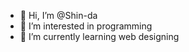 - 👋 Hi, I’m @Shin-da
- 👀 I’m interested in programming
- 🌱 I’m currently learning web designing


<!---
Shin-da/Shin-da is a ✨ special ✨ repository because its `README.md` (this file) appears on your GitHub profile.
You can click the Preview link to take a look at your changes.
--->

